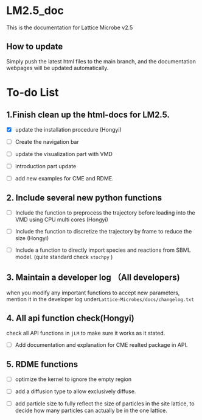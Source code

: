 # LM2.5_doc
This is the documentation for Lattice Microbe v2.5

## How to update

Simply push the latest html files to the main branch, and the documentation webpages will be updated automatically.

# To-do List

## 1.Finish clean up the html-docs for LM2.5.

- [x] update the installation procedure (Hongyi)
- [ ] Create the navigation bar
- [ ] update the visualization part with VMD
- [ ] introduction part update
- [ ] add new examples for CME and RDME. 



## 2. Include several new python functions

+ [ ] Include the function to preprocess the trajectory before loading into the VMD using CPU multi cores (Hongyi)

+ [ ] Include the  function to discretize the trajectory by frame to reduce the size (Hongyi)

+ [ ] Include a function to directly import species and reactions from SBML model. (quite standard check `stochpy`  )

  

## 3. Maintain a developer log （All developers)

when you modify any important functions to accept new parameters, mention it in the developer log under`Lattice-Microbes/docs/changelog.txt`

## 4. All api function check(Hongyi)

check all API functions in `jLM`  to make sure it works as it stated. 
+ [ ] Add documentation and explanation for CME realted package in API.

## 5. RDME functions 

+ [ ] optimize the kernel to ignore the empty region 
+ [ ] add a diffusion type to allow exclusively diffuse.
+ [ ] add particle size to fully reflect the size of particles in the site lattice, to decide how many particles can actually be in the one lattice. 





